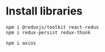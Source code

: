 # Install libraries

```
npm i @reduxjs/toolkit react-redux
npm i redux-persist redux-thunk

npm i axios
```
